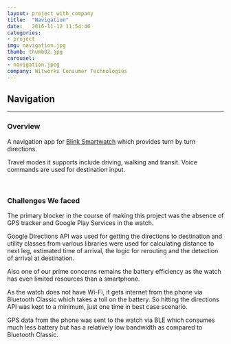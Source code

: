 ```yaml
---
layout: project_with_company
title:  "Navigation"
date:   2016-11-12 11:54:46
categories:
- project
img: navigation.jpg
thumb: thumb02.jpg
carousel:
- navigation.jpeg
company: Witworks Consumer Technologies
---
```

## Navigation
--------------

### Overview
A navigation app for [Blink Smartwatch](https://blink.watch) which provides turn by turn directions.

Travel modes it supports include driving, walking and transit. Voice commands are used for destination input.

<br>

### Challenges We faced
The primary blocker in the course of making this project was the absence of GPS tracker and Google Play Services in the watch.

Google Directions API was used for getting the directions to destination and utility classes from various libraries were used for calculating distance to next leg, estimated time of arrival, the logic for rerouting and the detection of arrival at destination.

Also one of our prime concerns remains the battery efficiency as the watch has even limited resources than a smartphone.

As the watch does not have Wi-Fi, it gets internet from the phone via Bluetooth Classic which takes a toll on the battery. So hitting the directions API was kept to a minimum, just one time in best case scenario.

GPS data from the phone was sent to the watch via BLE which consumes much less battery but has a relatively low bandwidth as compared to Bluetooth Classic.